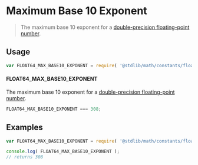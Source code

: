 Maximum Base 10 Exponent
===

> The maximum base 10 exponent for a [double-precision floating-point number][ieee754].

<!-- <usage> -->

## Usage

``` javascript
var FLOAT64_MAX_BASE10_EXPONENT = require( '@stdlib/math/constants/float64-max-base10-exponent' );
```

#### FLOAT64_MAX_BASE10_EXPONENT

The maximum base 10 exponent for a [double-precision floating-point number][ieee754].

``` javascript
FLOAT64_MAX_BASE10_EXPONENT === 308;
```

<!-- </usage> -->


<!-- <examples> -->

## Examples

``` javascript
var FLOAT64_MAX_BASE10_EXPONENT = require( '@stdlib/math/constants/float64-max-base10-exponent' );

console.log( FLOAT64_MAX_BASE10_EXPONENT );
// returns 308
```

<!-- </examples> -->


<!-- <links> -->

[ieee754]: https://en.wikipedia.org/wiki/IEEE_754-1985

<!-- </links> -->
